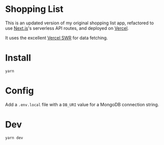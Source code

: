 # Shopping List

This is an updated version of my original shopping list app, refactored to use [Next.js](https://nextjs.org/)'s serverless API routes, and deployed on [Vercel](https://vercel.com/).

It uses the excellent [Vercel SWR](https://swr.vercel.app/) for data fetching.

# Install

`yarn`

# Config

Add a `.env.local` file with a `DB_URI` value for a MongoDB connection string.

# Dev

`yarn dev`
